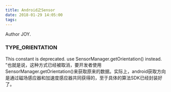 ```yaml
---
title: Android之Sensor
date: 2018-01-29 14:05:00
tags:
---
```

Author JOY.
<!-- excerpt -->

### TYPE_ORIENTATION
This constant is deprecated.  use SensorManager.getOrientation() instead. ”也就是说，这种方式已经被取消，要开发者使用 SensorManager.getOrientation()来获取原来的数据。实际上，android获取方向是通过磁场感应器和加速度感应器共同获得的，至于具体的算法SDK已经封装好了。
